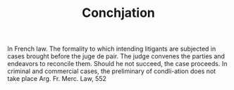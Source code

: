 ---
title: Conchjation
letter: C
permalink: "/definitions/bld-conchjation.html"
body: In French law. The formality to which intending litigants are subjected in cases
  brought before the juge de pair. The judge convenes the parties and endeavors to
  reconcile them. Should he not succeed, the case proceeds. In criminal and commercial
  cases, the preliminary of condli-ation does not take place Arg. Fr. Merc. Law, 552
published_at: '2018-07-07'
source: Black's Law Dictionary 2nd Ed (1910)
layout: post
---